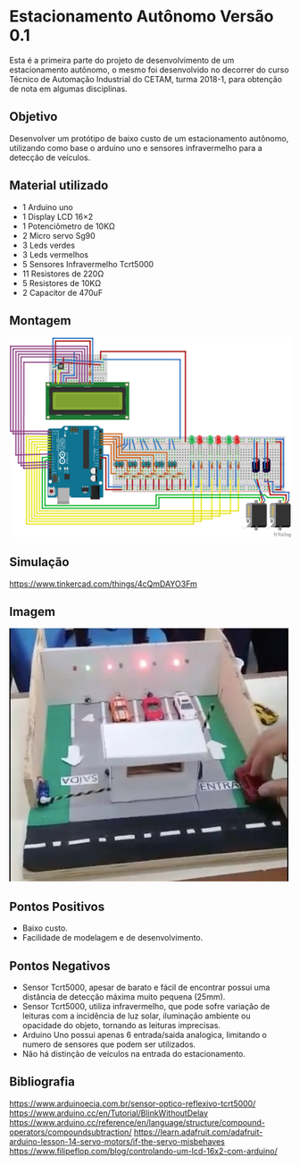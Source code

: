 # Estacionamento Autônomo Versão 0.1
Esta é a primeira parte do projeto de desenvolvimento de um estacionamento autônomo, o mesmo foi desenvolvido no decorrer do curso Técnico de Automação Industrial do CETAM, turma 2018-1, para obtenção de nota em algumas disciplinas.

## Objetivo
Desenvolver um protótipo de baixo custo de um estacionamento autônomo, utilizando como base o arduino uno e sensores infravermelho para a detecção de veículos.

## Material utilizado
  - 1 Arduino uno
  - 1 Display LCD 16×2
  - 1 Potenciômetro de 10KΩ
  - 2 Micro servo Sg90
  - 3 Leds verdes
  - 3 Leds vermelhos
  - 5 Sensores Infravermelho Tcrt5000
  - 11 Resistores de 220Ω
  - 5 Resistores de 10KΩ
  - 2 Capacitor de 470uF

## Montagem
![](documents/image/estacionamento1.0_bb.png)

## Simulação
  https://www.tinkercad.com/things/4cQmDAYO3Fm

## Imagem
![](documents/image/imagem01.jpeg)

## Pontos Positivos
  - Baixo custo.
  - Facilidade de modelagem e de desenvolvimento.

## Pontos Negativos
  - Sensor Tcrt5000, apesar de barato e fácil de encontrar possui uma distância de detecção máxima muito pequena (25mm).
  - Sensor Tcrt5000, utiliza infravermelho, que pode sofre variação de leituras com a incidência de luz solar, iluminação ambiente ou opacidade do objeto, tornando as leituras imprecisas.
  - Arduino Uno possui apenas 6 entrada/saida analogica, limitando o numero de sensores que podem ser utilizados.
  - Não há distinção de veículos na entrada do estacionamento.

## Bibliografia
   https://www.arduinoecia.com.br/sensor-optico-reflexivo-tcrt5000/
   https://www.arduino.cc/en/Tutorial/BlinkWithoutDelay
   https://www.arduino.cc/reference/en/language/structure/compound-operators/compoundsubtraction/
   https://learn.adafruit.com/adafruit-arduino-lesson-14-servo-motors/if-the-servo-misbehaves
   https://www.filipeflop.com/blog/controlando-um-lcd-16x2-com-arduino/
